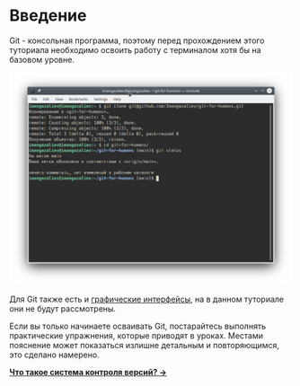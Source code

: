 # Введение

Git - консольная программа, поэтому перед прохождением этого туториала необходимо освоить работу с терминалом хотя бы на базовом уровне.

![](images/git-terminal.png)

Для Git также есть и [графические интерфейсы](https://git-scm.com/downloads/guis), на в данном туториале они не будут рассмотрены.

Если вы только начинаете осваивать Git, постарайтесь выполнять практические упражнения, которые приводят в уроках. Местами пояснение может показаться излишне детальным и повторяющимся, это сделано намерено.

**[Что такое система контроля версий? →](what-is-vcs.md)**
